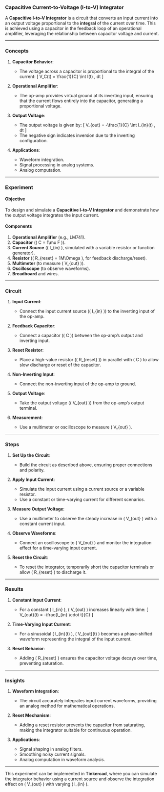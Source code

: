 ### **Capacitive Current-to-Voltage (I-to-V) Integrator**

A **Capacitive I-to-V Integrator** is a circuit that converts an input current into an output voltage proportional to the **integral** of the current over time. This is achieved using a capacitor in the feedback loop of an operational amplifier, leveraging the relationship between capacitor voltage and current.

---

### Concepts

1. **Capacitor Behavior**:
   - The voltage across a capacitor is proportional to the integral of the current:
     \[
     V_C(t) = \frac{1}{C} \int I(t) \, dt
     \]

2. **Operational Amplifier**:
   - The op-amp provides virtual ground at its inverting input, ensuring that the current flows entirely into the capacitor, generating a proportional voltage.

3. **Output Voltage**:
   - The output voltage is given by:
     \[
     V_{out} = -\frac{1}{C} \int I_{in}(t) \, dt
     \]
   - The negative sign indicates inversion due to the inverting configuration.

4. **Applications**:
   - Waveform integration.
   - Signal processing in analog systems.
   - Analog computation.

---

### Experiment

#### Objective
To design and simulate a **Capacitive I-to-V Integrator** and demonstrate how the output voltage integrates the input current.

#### Components
1. **Operational Amplifier** (e.g., LM741).
2. **Capacitor** (\( C = 1\mu F \)).
3. **Current Source** (\( I_{in} \), simulated with a variable resistor or function generator).
4. **Resistor** (\( R_{reset} = 1M\Omega \), for feedback discharge/reset).
5. **Multimeter** (to measure \( V_{out} \)).
6. **Oscilloscope** (to observe waveforms).
7. **Breadboard** and wires.

---

### Circuit

1. **Input Current**:
   - Connect the input current source (\( I_{in} \)) to the inverting input of the op-amp.

2. **Feedback Capacitor**:
   - Connect a capacitor (\( C \)) between the op-amp’s output and inverting input.

3. **Reset Resistor**:
   - Place a high-value resistor (\( R_{reset} \)) in parallel with \( C \) to allow slow discharge or reset of the capacitor.

4. **Non-Inverting Input**:
   - Connect the non-inverting input of the op-amp to ground.

5. **Output Voltage**:
   - Take the output voltage (\( V_{out} \)) from the op-amp’s output terminal.

6. **Measurement**:
   - Use a multimeter or oscilloscope to measure \( V_{out} \).

---

### Steps

1. **Set Up the Circuit**:
   - Build the circuit as described above, ensuring proper connections and polarity.

2. **Apply Input Current**:
   - Simulate the input current using a current source or a variable resistor.
   - Use a constant or time-varying current for different scenarios.

3. **Measure Output Voltage**:
   - Use a multimeter to observe the steady increase in \( V_{out} \) with a constant current input.

4. **Observe Waveforms**:
   - Connect an oscilloscope to \( V_{out} \) and monitor the integration effect for a time-varying input current.

5. **Reset the Circuit**:
   - To reset the integrator, temporarily short the capacitor terminals or allow \( R_{reset} \) to discharge it.

---

### Results

1. **Constant Input Current**:
   - For a constant \( I_{in} \), \( V_{out} \) increases linearly with time:
     \[
     V_{out}(t) = -\frac{I_{in} \cdot t}{C}
     \]

2. **Time-Varying Input Current**:
   - For a sinusoidal \( I_{in}(t) \), \( V_{out}(t) \) becomes a phase-shifted waveform representing the integral of the input current.

3. **Reset Behavior**:
   - Adding \( R_{reset} \) ensures the capacitor voltage decays over time, preventing saturation.

---

### Insights

1. **Waveform Integration**:
   - The circuit accurately integrates input current waveforms, providing an analog method for mathematical operations.

2. **Reset Mechanism**:
   - Adding a reset resistor prevents the capacitor from saturating, making the integrator suitable for continuous operation.

3. **Applications**:
   - Signal shaping in analog filters.
   - Smoothing noisy current signals.
   - Analog computation in waveform analysis.

---

This experiment can be implemented in **Tinkercad**, where you can simulate the integrator behavior using a current source and observe the integration effect on \( V_{out} \) with varying \( I_{in} \).